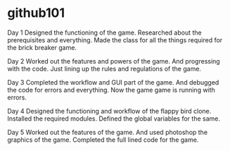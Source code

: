 # github101

Day 1
Designed the functioning of the game. Researched about the prerequisites and everything.
Made the class for all the things required for the brick breaker game.

Day 2
Worked out the features and powers of the game. And progressing with the code.
Just lining up the rules and regulations of the game.

Day 3
Completed the workflow and GUI part of the game.
And debugged the code for errors and everything. Now the game game is running with errors.

Day 4
Designed the functioning and workflow of the flappy bird clone. Installed the required modules.
Defined the global variables for the same.

Day 5
Worked out the features of the game. And used photoshop the graphics of the game.
Completed the full lined code for the game.
